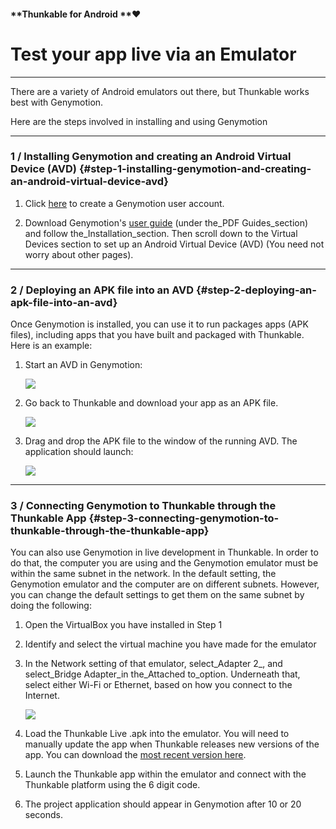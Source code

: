 #### **Thunkable for Android **❤

# Test your app live via an Emulator

---

There are a variety of Android emulators out there, but Thunkable works best with Genymotion.

Here are the steps involved in installing and using Genymotion

---

### 1 /  Installing Genymotion and creating an Android Virtual Device \(AVD\) {#step-1-installing-genymotion-and-creating-an-android-virtual-device-avd}

1. Click [here](https://www.genymotion.com/account/create/) to create a Genymotion user account.

2. Download Genymotion's [user guide](https://docs.genymotion.com/Content/Home.htm) \(under the\_PDF Guides\_section\) and follow the\_Installation\_section. Then scroll down to the Virtual Devices section to set up an Android Virtual Device \(AVD\) \(You need not worry about other pages\).

---

### 2 / Deploying an APK file into an AVD {#step-2-deploying-an-apk-file-into-an-avd}

Once Genymotion is installed, you can use it to run packages apps \(APK files\), including apps that you have built and packaged with Thunkable. Here is an example:

1. Start an AVD in Genymotion:

   ![](https://thunkable.com/explore/img/emulator/start-avd.png)

2. Go back to Thunkable and download your app as an APK file.

   ![](https://thunkable.com/explore/img/emulator/download-thunkable-apk.png)

3. Drag and drop the APK file to the window of the running AVD. The application should launch:

   ![](https://thunkable.com/explore/img/emulator/genymotion-with-apk.png)

---

### 3 / Connecting Genymotion to Thunkable through the Thunkable App {#step-3-connecting-genymotion-to-thunkable-through-the-thunkable-app}

You can also use Genymotion in live development in Thunkable. In order to do that, the computer you are using and the Genymotion emulator must be within the same subnet in the network. In the default setting, the Genymotion emulator and the computer are on different subnets. However, you can change the default settings to get them on the same subnet by doing the following:

1. Open the VirtualBox you have installed in Step 1
2. Identify and select the virtual machine you have made for the emulator
3. In the Network setting of that emulator, select_Adapter 2_, and select\_Bridge Adapter\_in the\_Attached to\_option. Underneath that, select either Wi-Fi or Ethernet, based on how you connect to the Internet.

   ![](https://thunkable.com/explore/img/emulator/genymotion-settings.png)

4. Load the Thunkable Live .apk into the emulator. You will need to manually update the app when Thunkable releases new versions of the app. You can download the [most recent version here](http://thunkable.com/live/Thunkable.apk).

5. Launch the Thunkable app within the emulator and connect with the Thunkable platform using the 6 digit code.

6. The project application should appear in Genymotion after 10 or 20 seconds.




